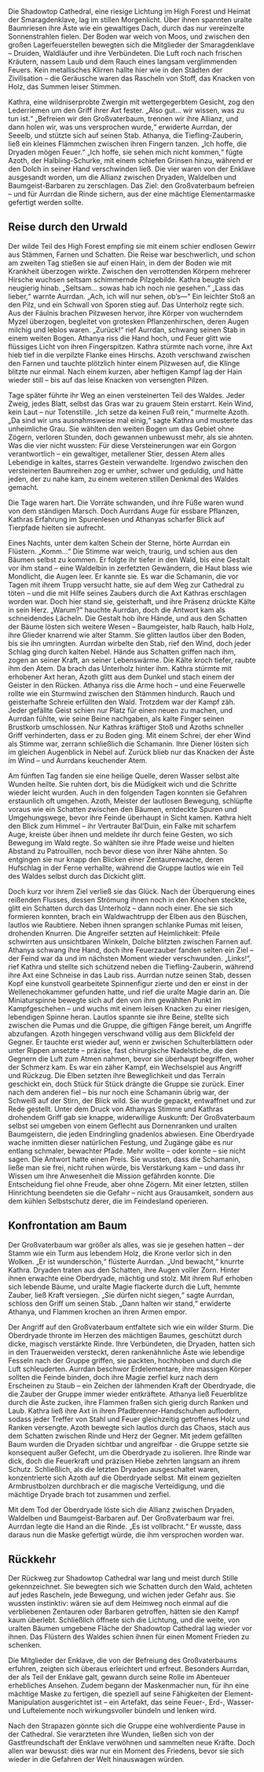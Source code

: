

Die Shadowtop Cathedral, eine riesige Lichtung im High Forest und Heimat der Smaragdenklave, lag im stillen Morgenlicht. Über ihnen spannten uralte Baumriesen ihre Äste wie ein gewaltiges Dach, durch das nur vereinzelte Sonnenstrahlen fielen. Der Boden war weich von Moos, und zwischen den großen Lagerfeuerstellen bewegten sich die Mitglieder der Smaragdenklave – Druiden, Waldläufer und ihre Verbündeten.
Die Luft roch nach frischen Kräutern, nassem Laub und dem Rauch eines langsam verglimmenden Feuers. Kein metallisches Klirren hallte hier wie in den Städten der Zivilisation – die Geräusche waren das Rascheln von Stoff, das Knacken von Holz, das Summen leiser Stimmen.

Kathra, eine wildniserprobte Zwergin mit wettergegerbtem Gesicht, zog den Lederriemen um den Griff ihrer Axt fester. „Also gut… wir wissen, was zu tun ist.“
„Befreien wir den Großvaterbaum, trennen wir ihre Allianz, und dann holen wir, was uns versprochen wurde,“ erwiderte Aurrdan, der Seeelb, und stützte sich auf seinen Stab.
Athanya, die Tiefling-Zauberin, ließ ein kleines Flämmchen zwischen ihren Fingern tanzen. „Ich hoffe, die Dryaden mögen Feuer.“
„Ich hoffe, sie sehen mich nicht kommen,“ fügte Azoth, der Halbling-Schurke, mit einem schiefen Grinsen hinzu, während er den Dolch in seiner Hand verschwinden ließ.
Die vier waren von der Enklave ausgesandt worden, um die Allianz zwischen Dryaden, Waldelben und Baumgeist-Barbaren zu zerschlagen. Das Ziel: den Großvaterbaum befreien – und für Aurrdan die Rinde sichern, aus der eine mächtige Elementarmaske gefertigt werden sollte.


## Reise durch den Urwald

Der wilde Teil des High Forest empfing sie mit einem schier endlosen Gewirr aus Stämmen, Farnen und Schatten. Die Reise war beschwerlich, und schon am zweiten Tag stießen sie auf einen Hain, in dem der Boden wie mit Krankheit überzogen wirkte.
Zwischen den verrottenden Körpern mehrerer Hirsche wuchsen seltsam schimmernde Pilzgebilde. Kathra beugte sich neugierig hinab. „Seltsam… sowas hab ich noch nie gesehen.“
„Lass das lieber,“ warnte Aurrdan.
„Ach, ich will nur sehen, ob’s—“
Ein leichter Stoß an den Pilz, und ein Schwall von Sporen stieg auf. Das Unterholz regte sich. Aus der Fäulnis brachen Pilzwesen hervor, ihre Körper von wucherndem Myzel überzogen, begleitet von grotesken Pflanzenhirschen, deren Augen milchig und leblos waren.
„Zurück!“ rief Aurrdan, schwang seinen Stab in einem weiten Bogen. Athanya riss die Hand hoch, und Feuer glitt wie flüssiges Licht von ihren Fingerspitzen. Kathra stürmte nach vorne, ihre Axt hieb tief in die verpilzte Flanke eines Hirschs. Azoth verschwand zwischen den Farnen und tauchte plötzlich hinter einem Pilzwesen auf, die Klinge blitzte nur einmal.
Nach einem kurzen, aber heftigen Kampf lag der Hain wieder still – bis auf das leise Knacken von versengten Pilzen.

Tage später führte ihr Weg an einen versteinerten Teil des Waldes. Jeder Zweig, jedes Blatt, selbst das Gras war zu grauem Stein erstarrt. Kein Wind, kein Laut – nur Totenstille.
„Ich setze da keinen Fuß rein,“ murmelte Azoth.
„Da sind wir uns ausnahmsweise mal einig,“ sagte Kathra und musterte das unheimliche Grau.
Sie wählten den weiten Bogen um das Gebiet ohne Zögern, verloren Stunden, doch gewannen unbewusst mehr, als sie ahnten.
Was die vier nicht wussten: Für diese Versteinerungen war ein Gorgon verantwortlich – ein gewaltiger, metallener Stier, dessen Atem alles Lebendige in kaltes, starres Gestein verwandelte. Irgendwo zwischen den versteinerten Baumreihen zog er umher, schwer und geduldig, und hätte jeden, der zu nahe kam, zu einem weiteren stillen Denkmal des Waldes gemacht.

Die Tage waren hart. Die Vorräte schwanden, und ihre Füße waren wund von dem ständigen Marsch. Doch Aurrdans Auge für essbare Pflanzen, Kathras Erfahrung im Spurenlesen und Athanyas scharfer Blick auf Tierpfade hielten sie aufrecht.

Eines Nachts, unter dem kalten Schein der Sterne, hörte Aurrdan ein Flüstern. „Komm…“
Die Stimme war weich, traurig, und schien aus den Bäumen selbst zu kommen. Er folgte ihr tiefer in den Wald, bis eine Gestalt vor ihm stand – eine Waldelbin in zerfetzten Gewändern, die Haut blass wie Mondlicht, die Augen leer.
Er kannte sie. Es war die Schamanin, die vor Tagen mit ihrem Trupp versucht hatte, sie auf dem Weg zur Cathedral zu töten – und die mit Hilfe seines Zaubers durch die Axt Kathras erschlagen worden war. Doch hier stand sie, geisterhaft, und ihre Präsenz drückte Kälte in sein Herz.
„Warum?“ hauchte Aurrdan, doch die Antwort kam als schneidendes Lächeln. Die Gestalt hob ihre Hände, und aus den Schatten der Bäume lösten sich weitere Wesen – Baumgeister, halb Rauch, halb Holz, ihre Glieder knarrend wie alter Stamm. Sie glitten lautlos über den Boden, bis sie ihn umringten.
Aurrdan wirbelte den Stab, rief den Wind, doch jeder Schlag ging durch kalten Nebel. Hände aus Schatten griffen nach ihm, zogen an seiner Kraft, an seiner Lebenswärme. Die Kälte kroch tiefer, raubte ihm den Atem.
Da brach das Unterholz hinter ihm. Kathra stürmte mit erhobener Axt heran, Azoth glitt aus dem Dunkel und stach einem der Geister in den Rücken. Athanya riss die Arme hoch – und eine Feuerwelle rollte wie ein Sturmwind zwischen den Stämmen hindurch. Rauch und geisterhafte Schreie erfüllten den Wald.
Trotzdem war der Kampf zäh. Jeder gefällte Geist schien nur Platz für einen neuen zu machen, und Aurrdan fühlte, wie seine Beine nachgaben, als kalte Finger seinen Brustkorb umschlossen. Nur Kathras kräftiger Stoß und Azoths schneller Griff verhinderten, dass er zu Boden ging.
Mit einem Schrei, der eher Wind als Stimme war, zerrann schließlich die Schamanin. Ihre Diener lösten sich im gleichen Augenblick in Nebel auf. Zurück blieb nur das Knacken der Äste im Wind – und Aurrdans keuchender Atem.

Am fünften Tag fanden sie eine heilige Quelle, deren Wasser selbst alte Wunden heilte. Sie ruhten dort, bis die Müdigkeit wich und die Schritte wieder leicht wurden.
Auch in den folgenden Tagen konnten sie Gefahren erstaunlich oft umgehen. Azoth, Meister der lautlosen Bewegung, schlüpfte voraus wie ein Schatten zwischen den Bäumen, entdeckte Spuren und Umgehungswege, bevor ihre Feinde überhaupt in Sicht kamen. Kathra hielt den Blick zum Himmel – ihr Vertrauter Bal’Duin, ein Falke mit scharfem Auge, kreiste über ihnen und meldete ihr durch feine Gesten, wo sich Bewegung im Wald regte. So wählten sie ihre Pfade weise und hielten Abstand zu Patrouillen, noch bevor diese von ihrer Nähe ahnten.
So entgingen sie nur knapp den Blicken einer Zentaurenwache, deren Hufschlag in der Ferne verhallte, während die Gruppe lautlos wie ein Teil des Waldes selbst durch das Dickicht glitt.

Doch kurz vor ihrem Ziel verließ sie das Glück. Nach der Überquerung eines reißenden Flusses, dessen Strömung ihnen noch in den Knochen steckte, glitt ein Schatten durch das Unterholz – dann noch einer. Ehe sie sich formieren konnten, brach ein Waldwachtrupp der Elben aus den Büschen, lautlos wie Raubtiere. Neben ihnen sprangen schlanke Pumas mit leisen, drohenden Knurren.
Die Angreifer setzten auf Heimlichkeit: Pfeile schwirrten aus unsichtbaren Winkeln, Dolche blitzten zwischen Farnen auf. Athanya schwang ihre Hand, doch ihre Feuerzauber fanden selten ein Ziel – der Feind war da und im nächsten Moment wieder verschwunden.
„Links!“, rief Kathra und stellte sich schützend neben die Tiefling-Zauberin, während ihre Axt eine Schneise in das Laub riss.
Aurrdan nutze seinen Stab, dessen Kopf eine kunstvoll gearbeitete Spinnenfigur zierte und den er einst in der Wellenechokammer gefunden hatte, und rief die uralte Magie darin an. Die Miniaturspinne bewegte sich auf den von ihm gewählten Punkt im Kampfgeschehen – und wuchs mit einem leisen Knacken zu einer riesigen, lebendigen Spinne heran. Lautlos spannte sie ihre Beine, stellte sich zwischen die Pumas und die Gruppe, die giftigen Fänge bereit, um Angriffe abzufangen.
Azoth hingegen verschwand völlig aus dem Blickfeld der Gegner. Er tauchte erst wieder auf, wenn er zwischen Schulterblättern oder unter Rippen ansetzte – präzise, fast chirurgische Nadelstiche, die den Gegnern die Luft zum Atmen nahmen, bevor sie überhaupt begriffen, woher der Schmerz kam.
Es war ein zäher Kampf, ein Wechselspiel aus Angriff und Rückzug. Die Elben setzten ihre Beweglichkeit und das Terrain geschickt ein, doch Stück für Stück drängte die Gruppe sie zurück. Einer nach dem anderen fiel – bis nur noch eine Schamanin übrig war, der Schweiß auf der Stirn, der Blick wild.
Sie wurde gepackt, entwaffnet und zur Rede gestellt. Unter dem Druck von Athanyas Stimme und Kathras drohendem Griff gab sie knappe, widerwillige Auskunft: Der Großvaterbaum selbst sei umgeben von einem Geflecht aus Dornenranken und uralten Baumgeistern, die jeden Eindringling gnadenlos abwiesen. Eine Oberdryade wache inmitten dieser natürlichen Festung, und Zugänge gäbe es nur entlang schmaler, bewachter Pfade. Mehr wollte – oder konnte – sie nicht sagen.
Die Antwort hatte einen Preis. Sie wussten, dass die Schamanin, ließe man sie frei, nicht ruhen würde, bis Verstärkung kam – und dass ihr Wissen um ihre Anwesenheit die Mission gefährden konnte. Die Entscheidung fiel ohne Freude, aber ohne Zögern. Mit einer letzten, stillen Hinrichtung beendeten sie die Gefahr – nicht aus Grausamkeit, sondern aus dem kühlen Selbstschutz derer, die im Feindesland operieren.



## Konfrontation am Baum

Der Großvaterbaum war größer als alles, was sie je gesehen hatten – der Stamm wie ein Turm aus lebendem Holz, die Krone verlor sich in den Wolken.
„Er ist wunderschön,“ flüsterte Aurrdan.
„Und bewacht,“ knurrte Kathra.
Dryaden traten aus den Schatten, ihre Augen voller Zorn. Hinter ihnen erwachte eine Oberdryade, mächtig und stolz. Mit ihrem Ruf erhoben sich lebende Bäume, und uralte Magie flackerte durch die Luft, hemmte Zauber, ließ Kraft versiegen.
„Sie dürfen nicht siegen,“ sagte Aurrdan, schloss den Griff um seinen Stab.
„Dann halten wir stand,“ erwiderte Athanya, und Flammen krochen an ihren Armen empor.

Der Angriff auf den Großvaterbaum entfaltete sich wie ein wilder Sturm. Die Oberdryade thronte im Herzen des mächtigen Baumes, geschützt durch dicke, magisch verstärkte Rinde. Ihre Verbündeten, die Dryaden, hatten sich in den Trauerweiden versteckt, deren rankenähnliche Äste wie lebendige Fesseln nach der Gruppe griffen, sie packten, hochhoben und durch die Luft schleuderten.
Aurrdan beschwor Erdelementare, ihre massigen Körper sollten die Feinde binden, doch ihre Magie zerfiel kurz nach dem Erscheinen zu Staub – ein Zeichen der lähmenden Kraft der Oberdryade, die die Zauber der Gruppe immer wieder entkräftete. Athanya ließ Feuerblitze durch die Äste zucken, ihre Flammen fraßen sich gierig durch Ranken und Laub. Kathra ließ ihre Axt in ihren Pfadbrenner-Handschuhen auflodern, sodass jeder Treffer von Stahl und Feuer gleichzeitig getroffenes Holz und Ranken versengte. Azoth bewegte sich lautlos durch das Chaos, stach aus dem Schatten zwischen Rinde und Herz der Gegner.
Mit jedem gefällten Baum wurden die Dryaden sichtbar und angreifbar - die Gruppe setzte sie konsequent außer Gefecht, um die Oberdryade zu isolieren. Ihre Rinde war dick, doch die Feuerkraft und präzisen Hiebe zehrten langsam an ihrem Schutz. Schließlich, als die letzten Dryaden ausgeschaltet waren, konzentrierte sich Azoth auf die Oberdryade selbst. Mit einem gezielten Armbrustbolzen durchbrach er die magische Verteidigung, und die mächtige Dryade brach tot zusammen und zerfiel.

Mit dem Tod der Oberdryade löste sich die Allianz zwischen Dryaden, Waldelben und Baumgeist-Barbaren auf. Der Großvaterbaum war frei.
Aurrdan legte die Hand an die Rinde. „Es ist vollbracht.“ Er wusste, dass daraus nun die Maske gefertigt würde, die ihm versprochen worden war.




## Rückkehr

Der Rückweg zur Shadowtop Cathedral war lang und meist durch Stille gekennzeichnet. Sie bewegten sich wie Schatten durch den Wald, achteten auf jedes Rascheln, jede Bewegung, und wichen jeder Gefahr aus. Sie wussten instinktiv: wären sie auf dem Heimweg noch einmal auf die verbliebenen Zentauren oder Barbaren getroffen, hätten sie den Kampf kaum überlebt.
Schließlich öffnete sich die Lichtung, und die weite, von uralten Bäumen umgebene Fläche der Shadowtop Cathedral lag wieder vor ihnen. Das Flüstern des Waldes schien ihnen für einen Moment Frieden zu schenken.

Die Mitglieder der Enklave, die von der Befreiung des Großvaterbaums erfuhren, zeigten sich überaus erleichtert und erfreut. Besonders Aurrdan, der als Teil der Enklave galt, gewann durch seine Rolle im Abenteuer erhebliches Ansehen. Zudem begann der Maskenmacher nun, für ihn eine mächtige Maske zu fertigen, die speziell auf seine Fähigkeiten der Element-Manipulation ausgerichtet ist – ein Artefakt, das seine Feuer-, Erd-, Wasser- und Luftelemente noch wirkungsvoller bündeln und lenken wird.

Nach den Strapazen gönnte sich die Gruppe eine wohlverdiente Pause in der Cathedral. Sie verarzteten ihre Wunden, ließen sich von der Gastfreundschaft der Enklave verwöhnen und sammelten neue Kräfte. Doch allen war bewusst: dies war nur ein Moment des Friedens, bevor sie sich wieder in die Gefahren der Welt hinauswagen würden.